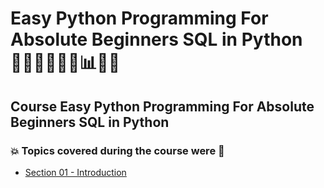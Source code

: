 # Easy Python Programming For Absolute Beginners SQL in Python 👩🏻‍💻🤯🐍🤖📊🎲💽
## Course Easy Python Programming For Absolute Beginners SQL in Python
### 💥 Topics covered during the course were 🚀
- [Section 01 - Introduction]()
